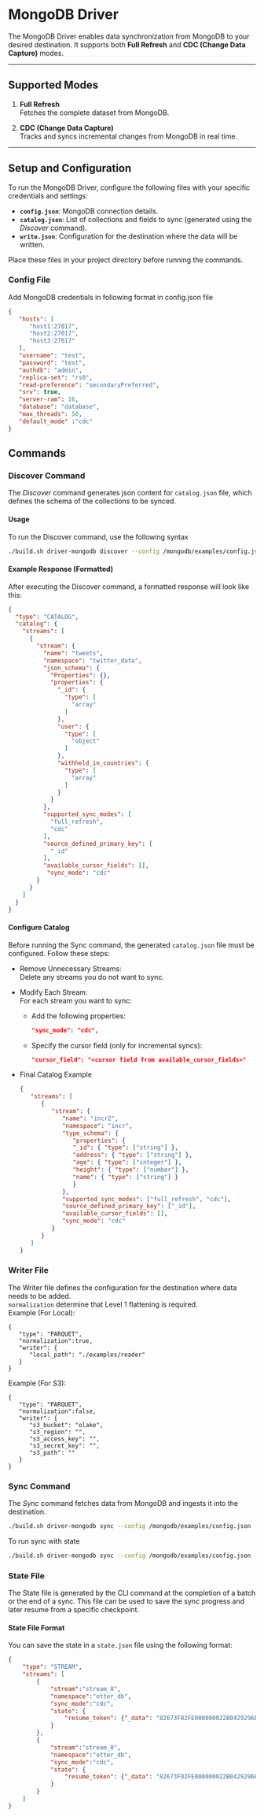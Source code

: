 # MongoDB Driver

The MongoDB Driver enables data synchronization from MongoDB to your desired destination. It supports both **Full Refresh** and **CDC (Change Data Capture)** modes.

---

## Supported Modes

1. **Full Refresh**  
   Fetches the complete dataset from MongoDB.

2. **CDC (Change Data Capture)**  
   Tracks and syncs incremental changes from MongoDB in real time.

---

## Setup and Configuration

To run the MongoDB Driver, configure the following files with your specific credentials and settings:

- **`config.json`**: MongoDB connection details.  
- **`catalog.json`**: List of collections and fields to sync (generated using the *Discover* command).  
- **`write.json`**: Configuration for the destination where the data will be written.

Place these files in your project directory before running the commands.

### Config File 
Add MongoDB credentials in following format in config.json file 
   ```json
   {
      "hosts": [
         "host1:27017",
         "host2:27017",
         "host3:27017"
      ],
      "username": "test",
      "password": "test",
      "authdb": "admin",
      "replica-set": "rs0",
      "read-preference": "secondaryPreferred",
      "srv": true,
      "server-ram": 16,
      "database": "database",
      "max_threads": 50,
      "default_mode" :"cdc"
   }
```

## Commands

### Discover Command

The *Discover* command generates json content for `catalog.json` file, which defines the schema of the collections to be synced.

#### Usage
To run the Discover command, use the following syntax
   ```bash
   ./build.sh driver-mongodb discover --config /mongodb/examples/config.json 
   ```

#### Example Response (Formatted)
After executing the Discover command, a formatted response will look like this:
```json
{
  "type": "CATALOG",
  "catalog": {
    "streams": [
      {
        "stream": {
          "name": "tweets",
          "namespace": "twitter_data",
          "json_schema": {
            "Properties": {},
            "properties": {
              "_id": {
                "type": [
                  "array"
                ]
              },
              "user": {
                "type": [
                  "object"
                ]
              },
              "withheld_in_countries": {
                "type": [
                  "array"
                ]
              }
            }
          },
          "supported_sync_modes": [
            "full_refresh",
            "cdc"
          ],
          "source_defined_primary_key": [
            "_id"
          ],
          "available_cursor_fields": [],
           "sync_mode": "cdc"
        }
      }
    ]
  }
}
```

#### Configure Catalog
Before running the Sync command, the generated `catalog.json` file must be configured. Follow these steps:
- Remove Unnecessary Streams:<br>
   Delete any streams you do not want to sync.

- Modify Each Stream:<br>
   For each stream you want to sync:<br>
   - Add the following properties:
      ```json
      "sync_mode": "cdc",
      ```
   - Specify the cursor field (only for incremental syncs):
      ```json
      "cursor_field": "<cursor field from available_cursor_fields>"
      ```
- Final Catalog Example
   ```json
   {
      "streams": [
         {
            "stream": {
               "name": "incr2",
               "namespace": "incr",
               "type_schema": {
                  "properties": {
                  "_id": { "type": ["string"] },
                  "address": { "type": ["string"] },
                  "age": { "type": ["integer"] },
                  "height": { "type": ["number"] },
                  "name": { "type": ["string"] }
                  }
               },
               "supported_sync_modes": ["full_refresh", "cdc"],
               "source_defined_primary_key": ["_id"],
               "available_cursor_fields": [],
               "sync_mode": "cdc"
            }
         }
      ]
   }
   ```




### Writer File 
The Writer file defines the configuration for the destination where data needs to be added.<br>
`normalization` determine that Level 1 flattening is required. <br>
Example (For Local):
   ```
   {
      "type": "PARQUET",
      "normalization":true,
      "writer": {
         "local_path": "./examples/reader"
      }
   }
   ```
Example (For S3):
   ```
   {
      "type": "PARQUET",
      "normalization":false,
      "writer": {
         "s3_bucket": "olake",  
         "s3_region": "",
         "s3_access_key": "", 
         "s3_secret_key": "", 
         "s3_path": ""
      }
   }
   ```
### Sync Command

The *Sync* command fetches data from MongoDB and ingests it into the destination.

```bash
./build.sh driver-mongodb sync --config /mongodb/examples/config.json --catalog /mongodb/examples/catalog.json --destination /mongodb/examples/write.json
```

To run sync with state 
```bash
./build.sh driver-mongodb sync --config /mongodb/examples/config.json --catalog /mongodb/examples/catalog.json --destination /mongodb/examples/write.json --state /mongodb/examples/state.json
```


### State File 
The State file is generated by the CLI command at the completion of a batch or the end of a sync. This file can be used to save the sync progress and later resume from a specific checkpoint.
#### State File Format
You can save the state in a `state.json` file using the following format:
```json
{
    "type": "STREAM",
    "streams": [
        {
            "stream":"stream_8",
            "namespace":"otter_db",
            "sync_mode":"cdc",
            "state": {
                "resume_token": {"_data": "82673F82FE000000022B0429296E1404"}
            }
        },
        {
            "stream":"stream_0",
            "namespace":"otter_db",
            "sync_mode":"cdc",
            "state": {
                "resume_token": {"_data": "82673F82FE000000022B0429296E1404"}
            }
        }
    ]
}
```